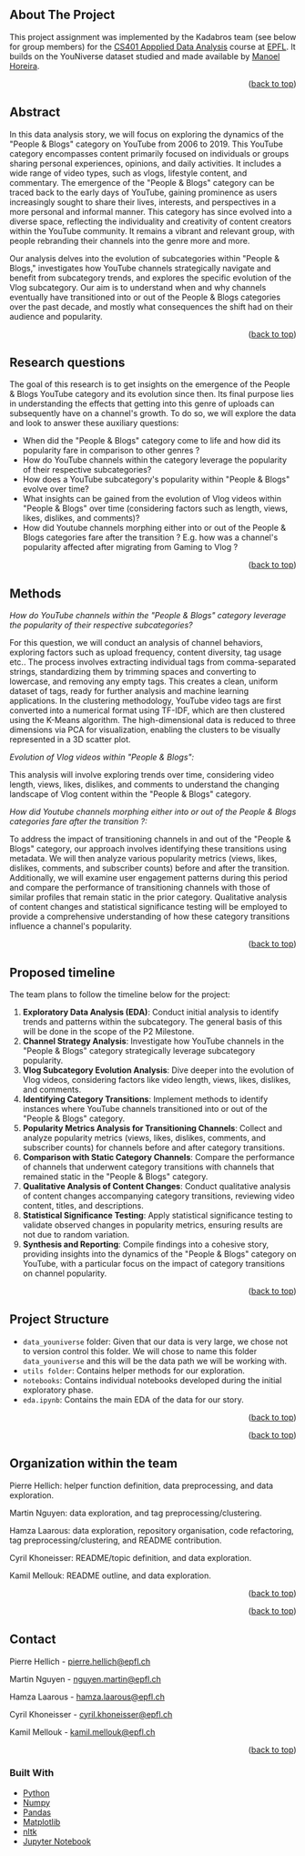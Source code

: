 <!-- ABOUT THE PROJECT -->
## About The Project

This project assignment was implemented by the Kadabros team (see below for group members) for the <a href="https://epfl-ada.github.io/teaching/fall2023/cs401/">CS401 Appplied Data Analysis</a> course at <a href="https://www.epfl.ch">EPFL</a>. It builds on the YouNiverse dataset studied and made available by [Manoel Horeira](https://zenodo.org/records/4650046).

<p align="right">(<a href="#top">back to top</a>)</p>

## Abstract

In this data analysis story, we will focus on exploring the dynamics of the "People & Blogs" category on YouTube from 2006 to 2019. This YouTube category encompasses content primarily focused on individuals or groups sharing personal experiences, opinions, and daily activities. It includes a wide range of video types, such as vlogs, lifestyle content, and commentary. The emergence of the "People & Blogs" category can be traced back to the early days of YouTube, gaining prominence as users increasingly sought to share their lives, interests, and perspectives in a more personal and informal manner. This category has since evolved into a diverse space, reflecting the individuality and creativity of content creators within the YouTube community. It remains a vibrant and relevant group, with people rebranding their channels into the genre more and more.

Our analysis delves into the evolution of subcategories within "People & Blogs," investigates how YouTube channels strategically navigate and benefit from subcategory trends, and explores the specific evolution of the Vlog subcategory. Our aim is to understand when and why channels eventually have transitioned into or out of the People & Blogs categories over the past decade, and mostly what consequences the shift had on their audience and popularity.

<p align="right">(<a href="#top">back to top</a>)</p>

## Research questions

The goal of this research is to get insights on the emergence of the People & Blogs YouTube category and its evolution since then. Its final purpose lies in understanding the effects that getting into this genre of uploads can subsequently have on a channel's growth. To do so, we will explore the data and look to answer these auxiliary questions:

* When did the "People & Blogs" category come to life and how did its popularity fare in comparison to other genres ?
* How do YouTube channels within the category leverage the popularity of their respective subcategories?
* How does a YouTube subcategory's popularity within "People & Blogs" evolve over time?
* What insights can be gained from the evolution of Vlog videos within "People & Blogs" over time (considering factors such as length, views, likes, dislikes, and comments)?
* How did Youtube channels morphing either into or out of the People & Blogs categories fare after the transition ? E.g. how was a channel's popularity affected after migrating from Gaming to Vlog ?

<p align="right">(<a href="#top">back to top</a>)</p>

## Methods

*How do YouTube channels within the "People & Blogs" category leverage the popularity of their respective subcategories?*

For this question, we will conduct an analysis of channel behaviors, exploring factors such as upload frequency, content diversity, tag usage etc..
The process involves extracting individual tags from comma-separated strings, standardizing them by trimming spaces and converting to lowercase, and removing any empty tags. This creates a clean, uniform dataset of tags, ready for further analysis and machine learning applications. 
In the clustering methodology, YouTube video tags are first converted into a numerical format using TF-IDF, which are then clustered using the K-Means algorithm. The high-dimensional data is reduced to three dimensions via PCA for visualization, enabling the clusters to be visually represented in a 3D scatter plot.


*Evolution of Vlog videos within "People & Blogs":*

This analysis will involve exploring trends over time, considering video length, views, likes, dislikes, and comments to understand the changing landscape of Vlog content within the "People & Blogs" category.

*How did Youtube channels morphing either into or out of the People & Blogs categories fare after the transition ?:*

To address the impact of transitioning channels in and out of the "People & Blogs" category, our approach involves identifying these transitions using metadata. We will then analyze various popularity metrics (views, likes, dislikes, comments, and subscriber counts) before and after the transition. Additionally, we will examine user engagement patterns during this period and compare the performance of transitioning channels with those of similar profiles that remain static in the prior category. Qualitative analysis of content changes and statistical significance testing will be employed to provide a comprehensive understanding of how these category transitions influence a channel's popularity.

<p align="right">(<a href="#top">back to top</a>)</p>

## Proposed timeline

The team plans to follow the timeline below for the project:

1. **Exploratory Data Analysis (EDA)**: Conduct initial analysis to identify trends and patterns within the subcategory. The general basis of this will be done in the scope of the P2 Milestone.
2. **Channel Strategy Analysis**: Investigate how YouTube channels in the "People & Blogs" category strategically leverage subcategory popularity.
3. **Vlog Subcategory Evolution Analysis**: Dive deeper into the evolution of Vlog videos, considering factors like video length, views, likes, dislikes, and comments.
4. **Identifying Category Transitions**: Implement methods to identify instances where YouTube channels transitioned into or out of the "People & Blogs" category.
5. **Popularity Metrics Analysis for Transitioning Channels**: Collect and analyze popularity metrics (views, likes, dislikes, comments, and subscriber counts) for channels before and after category transitions.
6.  **Comparison with Static Category Channels**: Compare the performance of channels that underwent category transitions with channels that remained static in the "People & Blogs" category.
7.  **Qualitative Analysis of Content Changes**: Conduct qualitative analysis of content changes accompanying category transitions, reviewing video content, titles, and descriptions.
8.  **Statistical Significance Testing**: Apply statistical significance testing to validate observed changes in popularity metrics, ensuring results are not due to random variation.
9.  **Synthesis and Reporting**: Compile findings into a cohesive story, providing insights into the dynamics of the "People & Blogs" category on YouTube, with a particular focus on the impact of category transitions on channel popularity.

<p align="right">(<a href="#top">back to top</a>)</p>

## Project Structure
* `data_youniverse` folder: Given that our data is very large, we chose not to version control this folder. We will chose to name this folder `data_youniverse` and this will be the data path we will be working with.
* `utils folder`: Contains helper methods for our exploration.
* `notebooks`: Contains individual notebooks developed during the initial exploratory phase.
* `eda.ipynb`: Contains the main EDA of the data for our story.

<p align="right">(<a href="#top">back to top</a>)</p>


<p align="right">(<a href="#top">back to top</a>)</p>

## Organization within the team

Pierre Hellich: helper function definition, data preprocessing, and data exploration.

Martin Nguyen: data exploration, and tag preprocessing/clustering.

Hamza Laarous: data exploration, repository organisation, code refactoring, tag preprocessing/clustering, and README contribution.

Cyril Khoneisser: README/topic definition, and data exploration.

Kamil Mellouk: README outline, and data exploration.
<p align="right">(<a href="#top">back to top</a>)</p>


<p align="right">(<a href="#top">back to top</a>)</p>

## Contact

Pierre Hellich - [pierre.hellich@epfl.ch](mailto:pierre.hellich@epfl.ch)

Martin Nguyen - [nguyen.martin@epfl.ch](mailto:nguyen.martin@epfl.ch)

Hamza Laarous - [hamza.laarous@epfl.ch](mailto:hamza.laarous@epfl.ch)

Cyril Khoneisser - [cyril.khoneisser@epfl.ch](mailto:cyril.khoneisser@epfl.ch)

Kamil Mellouk - [kamil.mellouk@epfl.ch](mailto:kamil.mellouk@epfl.ch)
<p align="right">(<a href="#top">back to top</a>)</p>

### Built With

* [Python](https://www.python.org/)
* [Numpy](https://numpy.org/)
* [Pandas](https://pandas.pydata.org/)
* [Matplotlib](https://matplotlib.org/)
* [nltk](https://www.nltk.org/)
* [Jupyter Notebook](https://jupyter.org/)
